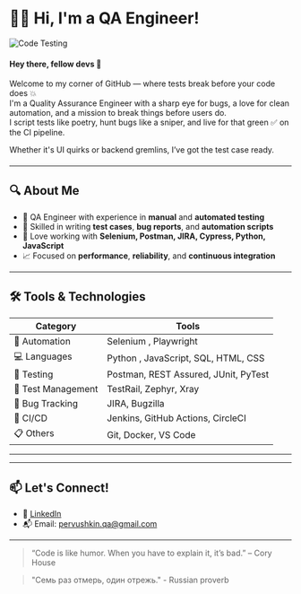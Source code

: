 # 👩‍💻 Hi, I'm a QA Engineer!

![Code Testing](https://media.giphy.com/media/qgQUggAC3Pfv687qPC/giphy.gif)

#### Hey there, fellow devs 👾 <br>
Welcome to my corner of GitHub — where tests break before your code does 💥<br>
I'm a Quality Assurance Engineer with a sharp eye for bugs, a love for clean automation, and a mission to break things before users do.<br>
I script tests like poetry, hunt bugs like a sniper, and live for that green ✅ on the CI pipeline. <br>

Whether it's UI quirks or backend gremlins, I’ve got the test case ready.
####
---

## 🔍 About Me

- 💼 QA Engineer with experience in **manual** and **automated testing**
- 🧪 Skilled in writing **test cases**, **bug reports**, and **automation scripts**
- 🔧 Love working with **Selenium, Postman, JIRA, Cypress, Python, JavaScript**
- 📈 Focused on **performance**, **reliability**, and **continuous integration**

---

## 🛠️ Tools & Technologies

| Category | Tools |
|---------|-------|
| 🧰 Automation | Selenium , Playwright
| 💻 Languages | Python , JavaScript, SQL, HTML, CSS |
| 🧪 Testing | Postman, REST Assured, JUnit, PyTest |
| 🧠 Test Management | TestRail, Zephyr, Xray |
| 🐞 Bug Tracking | JIRA, Bugzilla |
| 🚀 CI/CD | Jenkins, GitHub Actions, CircleCI |
| 📋 Others | Git, Docker, VS Code |

---



---

## 📫 Let's Connect!

- 💼 [LinkedIn](https://www.linkedin.com/in/viktp/)
- 📬 Email: pervushkin.qa@gmail.com

---

>“Code is like humor. When you have to explain it, it’s bad.” – Cory House

>"Семь раз отмерь, один отрежь." - Russian proverb

